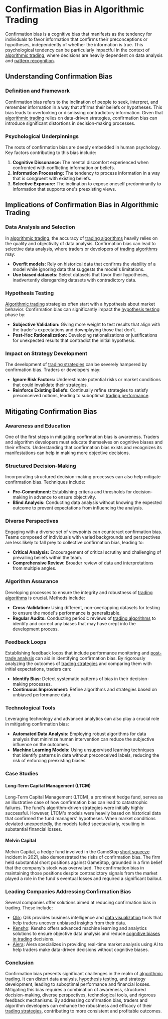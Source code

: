 # Confirmation Bias in Algorithmic Trading

Confirmation bias is a cognitive bias that manifests as the tendency for individuals to favor information that confirms their preconceptions or hypotheses, independently of whether the information is true. This psychological tendency can be particularly impactful in the context of [algorithmic trading](../a/algorithmic_trading.md), where decisions are heavily dependent on data analysis and [pattern recognition](../p/pattern_recognition.md).

## Understanding Confirmation Bias

### Definition and Framework

Confirmation bias refers to the inclination of people to seek, interpret, and remember information in a way that affirms their beliefs or hypotheses. This bias leads to overlooking or dismissing contradictory information. Given that [algorithmic trading](../a/algorithmic_trading.md) relies on data-driven strategies, confirmation bias can introduce significant distortions in decision-making processes.

### Psychological Underpinnings

The roots of confirmation bias are deeply embedded in human psychology. Key factors contributing to this bias include:

1. **Cognitive Dissonance:** The mental discomfort experienced when confronted with conflicting information or beliefs.
2. **Information Processing:** The tendency to process information in a way that is congruent with existing beliefs.
3. **Selective Exposure:** The inclination to expose oneself predominantly to information that supports one's preexisting views.

## Implications of Confirmation Bias in Algorithmic Trading

### Data Analysis and Selection

In [algorithmic trading](../a/algorithmic_trading.md), the accuracy of [trading algorithms](../t/trading_algorithms.md) heavily relies on the quality and objectivity of data analysis. Confirmation bias can lead to selective data analysis, where traders or developers of [trading algorithms](../t/trading_algorithms.md) may:

- **Overfit models:** Rely on historical data that confirms the viability of a model while ignoring data that suggests the model's limitations.
- **Use biased datasets:** Select datasets that favor their hypotheses, inadvertently disregarding datasets with contradictory data.

### Hypothesis Testing

[Algorithmic trading](../a/algorithmic_trading.md) strategies often start with a hypothesis about market behavior. Confirmation bias can significantly impact the [hypothesis testing](../h/hypothesis_testing.md) phase by:

- **Subjective Validation:** Giving more weight to test results that align with the trader's expectations and downplaying those that don't.
- **Post-Hoc Rationalization:** Developing rationalizations or justifications for unexpected results that contradict the initial hypothesis.

### Impact on Strategy Development

The development of [trading strategies](../t/trading_strategies.md) can be severely hampered by confirmation bias. Traders or developers may:

- **Ignore Risk Factors:** Underestimate potential risks or market conditions that could invalidate their strategies.
- **Reinforce Existing Beliefs:** Continually refine strategies to satisfy preconceived notions, leading to suboptimal [trading performance](../t/trading_performance.md).

## Mitigating Confirmation Bias

### Awareness and Education

One of the first steps in mitigating confirmation bias is awareness. Traders and algorithm developers must educate themselves on cognitive biases and their effects. Understanding that confirmation bias exists and recognizes its manifestations can help in making more objective decisions.

### Structured Decision-Making

Incorporating structured decision-making processes can also help mitigate confirmation bias. Techniques include:

- **Pre-Commitment:** Establishing criteria and thresholds for decision-making in advance to ensure objectivity.
- **Blind Analysis:** Conducting data analysis without knowing the expected outcome to prevent expectations from influencing the analysis.

### Diverse Perspectives

Engaging with a diverse set of viewpoints can counteract confirmation bias. Teams composed of individuals with varied backgrounds and perspectives are less likely to fall prey to collective confirmation bias, leading to:

- **Critical Analysis:** Encouragement of critical scrutiny and challenging of prevailing beliefs within the team.
- **Comprehensive Review:** Broader review of data and interpretations from multiple angles.

### Algorithm Assurance

Developing processes to ensure the integrity and robustness of [trading algorithms](../t/trading_algorithms.md) is crucial. Methods include:

- **Cross-Validation:** Using different, non-overlapping datasets for testing to ensure the model's performance is generalizable.
- **Regular Audits:** Conducting periodic reviews of [trading algorithms](../t/trading_algorithms.md) to identify and correct any biases that may have crept into the development process.

### Feedback Loops

Establishing feedback loops that include performance monitoring and [post-trade analysis](../p/post-trade_analysis.md) can aid in identifying confirmation bias. By rigorously analyzing the outcomes of [trading strategies](../t/trading_strategies.md) and comparing them with initial expectations, traders can:

- **Identify Bias:** Detect systematic patterns of bias in their decision-making processes.
- **Continuous Improvement:** Refine algorithms and strategies based on unbiased performance data.

### Technological Tools

Leveraging technology and advanced analytics can also play a crucial role in mitigating confirmation bias:

- **Automated Data Analysis:** Employing robust algorithms for data analysis that minimize human intervention can reduce the subjective influence on the outcomes.
- **Machine Learning Models:** Using unsupervised learning techniques that identify patterns in data without preconceived labels, reducing the risk of enforcing preexisting biases.

### Case Studies

#### Long-Term Capital Management (LTCM)

Long-Term Capital Management (LTCM), a prominent hedge fund, serves as an illustrative case of how confirmation bias can lead to catastrophic failures. The fund's algorithm-driven strategies were initially highly successful. However, LTCM's models were heavily based on historical data that confirmed the fund managers' hypotheses. When market conditions deviated unexpectedly, the models failed spectacularly, resulting in substantial financial losses.

#### Melvin Capital

Melvin Capital, a hedge fund involved in the GameStop [short squeeze](../s/short_squeeze.md) incident in 2021, also demonstrated the risks of confirmation bias. The firm held substantial short positions against GameStop, grounded in a firm belief that the company's stock was overvalued. The confirmation bias in maintaining those positions despite contradictory signals from the market played a role in the fund's eventual losses and required a significant bailout.

### Leading Companies Addressing Confirmation Bias

Several companies offer solutions aimed at reducing confirmation bias in trading. These include:

- [Qlik](https://www.qlik.com): Qlik provides business intelligence and [data visualization](../d/data_visualization.md) tools that help traders uncover unbiased insights from their data.
- [Kensho](https://www.kensho.com): Kensho offers advanced machine learning and analytics solutions to ensure objective data analysis and reduce [cognitive biases in trading](../c/cognitive_biases_in_trading.md) decisions.
- [Aiera](https://www.aiera.com): Aiera specializes in providing real-time market analysis using AI to help traders make data-driven decisions without cognitive biases.

### Conclusion

Confirmation bias presents significant challenges in the realm of [algorithmic trading](../a/algorithmic_trading.md). It can distort data analysis, [hypothesis testing](../h/hypothesis_testing.md), and strategy development, leading to suboptimal performance and financial losses. Mitigating this bias requires a combination of awareness, structured decision-making, diverse perspectives, technological tools, and rigorous feedback mechanisms. By addressing confirmation bias, traders and algorithm developers can enhance the robustness and efficacy of their [trading strategies](../t/trading_strategies.md), contributing to more consistent and profitable outcomes.
